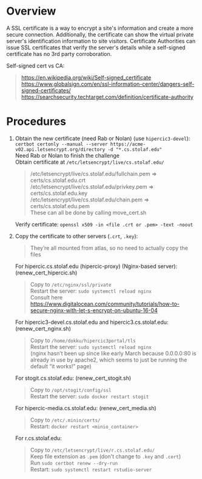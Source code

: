# Overview

A SSL certificate is a way to encrypt a site's information and create a more secure connection. Additionally, the certificate can show the virtual private server's identification information to site visitors. Certificate Authorities can issue SSL certificates that verify the server's details while a self-signed certificate has no 3rd party corroboration.

Self-signed cert vs CA:  
> https://en.wikipedia.org/wiki/Self-signed_certificate  
> https://www.globalsign.com/en/ssl-information-center/dangers-self-signed-certificates/  
> https://searchsecurity.techtarget.com/definition/certificate-authority  

# Procedures
1. Obtain the new certificate (need Rab or Nolan) (use `hipercic3-devel`):  
    `certbot certonly --manual --server https://acme-v02.api.letsencrypt.org/directory -d "*.cs.stolaf.edu"`  
    Need Rab or Nolan to finish the challenge  
    Obtain certificate at `/etc/letsencrypt/live/cs.stolaf.edu/`  
    > /etc/letsencrypt/live/cs.stolaf.edu/fullchain.pem	=> certs/cs.stolaf.edu.crt  
    > /etc/letsencrypt/live/cs.stolaf.edu/privkey.pem	=> certs/cs.stolaf.edu.key  
    > /etc/letsencrypt/live/cs.stolaf.edu/chain.pem 	=> certs/cs.stolaf.edu.pem  
    > These can all be done by calling move_cert.sh
    
    Verify certificate: `openssl x509 -in <file .crt or .pem> -text -noout`  
2. Copy the certificate to other servers (`.crt`, `.key`):
    > They’re all mounted from atlas, so no need to actually copy the files
    
    For hipercic.cs.stolaf.edu (hipercic-proxy) (Nginx-based server): (renew_cert_hipercic.sh)  
    > Copy to `/etc/nginx/ssl/private`  
    > Restart the server: `sudo systemctl reload nginx`  
    > Consult here  https://www.digitalocean.com/community/tutorials/how-to-secure-nginx-with-let-s-encrypt-on-ubuntu-16-04
    
    For hipercic3-devel.cs.stolaf.edu and hipercic3.cs.stolaf.edu: (renew_cert_nginx.sh)  
    > Copy to `/home/dokku/hipercic3portal/tls`  
    > Restart the server: `sudo systemctl reload nginx`  
    > (nginx hasn’t been up since like early March because 0.0.0.0:80 is already in use by apache2, which seems to just be running the default “it works!” page)
    
    For stogit.cs.stolaf.edu: (renew_cert_stogit.sh)  
    > Copy to `/opt/stogit/config/ssl`  
    > Restart the server: `sudo docker restart stogit`
    
    For hipercic-media.cs.stolaf.edu: (renew_cert_media.sh)  
    > Copy to `/etc/.minio/certs/`     
    > Restart: `docker restart <minio_container>`
    
    For r.cs.stolaf.edu:  
    > Copy to `/etc/letsencrypt/live/r.cs.stolaf.edu/`    
    > Keep file extension as `.pem` (don't change to `.key` and `.cert`)    
    > Run `sudo certbot renew --dry-run`    
    > Restart: `sudo systemctl restart rstudio-server`


